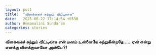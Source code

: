 ```yaml
---
layout: post
title:  "விளக்கைச் சுற்றும் விட்டிலாக"
date:   2025-06-22 17:14:54 +0530
author: Hemamalini Sundaram
categories: stories
---
```


**விளக்கைச் சுற்றும் விட்டிலாக என் மனம் உன்னையே சுற்றுகின்றதே\..... ஏன் என்று எனக்கு
விளக்குவாயோ அன்பே ?!**

